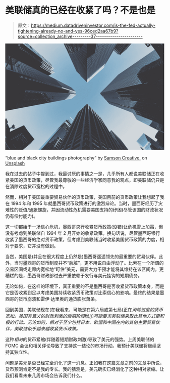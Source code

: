 # 美联储真的已经在收紧了吗？不是也是

> 原文：<https://medium.datadriveninvestor.com/is-the-fed-actually-tightening-already-no-and-yes-96ced2aa67b9?source=collection_archive---------37----------------------->

![](img/43b4a1134c7068ac406f3f47cf79ee1d.png)

“blue and black city buildings photography” by [Samson Creative.](https://unsplash.com/@samsonyyc?utm_source=medium&utm_medium=referral) on [Unsplash](https://unsplash.com?utm_source=medium&utm_medium=referral)

我在过去的帖子中提到过，我最讨厌的事情之一是，几乎所有人都说美联储正在收紧美国的货币政策，尽管我最尊敬的一些经济学家同意我的观点，即美联储仍只是在消除过度货币宽松的过程中。

然而，相对于美国最重要贸易伙伴的货币政策，美国目前的货币政策让我想起了我在 1994 年和 1995 年就墨西哥货币政策进行的激烈辩论。当时，墨西哥经历了灾难性的贬值/通胀螺旋，并因流动性危机需要美国支持的纾困(尽管该国的财政状况仍有偿付能力)。

这一切都始于一场信心危机，墨西哥央行收紧货币政策(没错)让危机雪上加霜，但没有考虑到美联储自 1994 年 2 月开始的收紧政策。换句话说，尽管墨西哥银行收紧了墨西哥的绝对货币政策，但考虑到美联储当时收紧美国货币政策的力度，相对于要求，它并没有做到。

当然，美国是(并且在很大程度上仍然是)墨西哥遥遥领先的最重要的贸易伙伴。此外，当时墨西哥的货币制度并不“肮脏”，更不用说自由浮动了。比索在一个所谓的交易区间或走廊内宽松地“盯住”美元，需要大力干预才能将其维持在该区间内。更糟糕的是，墨西哥财政部过去严重依赖于发行与美元挂钩的短期债务。

无论如何，在这样的环境下，真正重要的不是墨西哥是否收紧货币政策本身，而是它是否收紧到足以考虑美国持续收紧货币政策对比索信心的影响。最终的结果是墨西哥的货币崩溃和雷伊·达里奥的通货膨胀萧条。

回到美国，美联储现在(在我看来，可能是在第六局或第七局)正在*消除过度的货币宽松。美国有意义的财政刺激的后期阶段*增加*可能要求美联储采取比其他方式更积极的行动。无论如何，相对于至少包括日本、欧盟和中国在内的其他主要贸易伙伴，美联储似乎越来越收紧货币政策。*

这种*相对*的货币紧缩(伴随着短期财政刺激)导致了美元的强势。上周美联储的 FOMC 会议和相关评论导致了支持这一结论的市场行动。我预计美联储将继续坚持其独立性。

问题是美元是否已经完全消化了这一消息。正如我在这篇文章之前的文章中所说，货币预测肯定不是我的专长。我的猜测是，美元确实已经消化了这种相对紧缩。让我们看看未来几周市场会告诉我们什么。